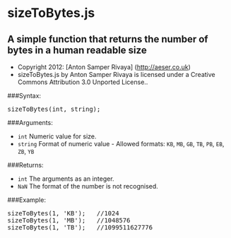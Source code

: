 # sizeToBytes.js 
## A simple function that returns the number of bytes in a human readable size

 - Copyright 2012: [Anton Samper Rivaya] (http://aeser.co.uk)
 - sizeToBytes.js by Anton Samper Rivaya is licensed under a Creative Commons Attribution 3.0 Unported License.. 

###Syntax:

<pre>
sizeToBytes(int, string);
</pre>

###Arguments:

- `int`	Numeric value for size.
- `string` Format of numeric value - Allowed formats: `KB`, `MB`, `GB`, `TB`, `PB`, `EB`, `ZB`, `YB`

###Returns:

- `int` The arguments as an integer.
- `NaN` The format of the number is not recognised.

###Example:

<pre>
sizeToBytes(1, 'KB');	//1024
sizeToBytes(1, 'MB');	//1048576
sizeToBytes(1, 'TB');	//1099511627776
</pre>